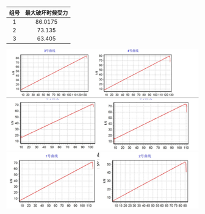 | 组号 | 最大破坏时候受力 |
| :---: | :---: |
| 1 | 86.0175 |
| 2 | 73.135 |
| 3 | 63.405 |

![](/assets/01.PNG)![](/assets/02.PNG)![](/assets/03.PNG)

